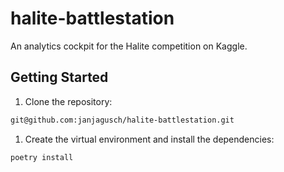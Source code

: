 # halite-battlestation

An analytics cockpit for the Halite competition on Kaggle.

## Getting Started

1. Clone the repository:
```sh
git@github.com:janjagusch/halite-battlestation.git
```
1. Create the virtual environment and install the dependencies:
```sh
poetry install
```
